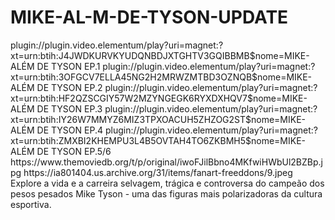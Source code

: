 # MIKE-AL-M-DE-TYSON-UPDATE


<item>
<title>[COLOR silver][B] MIKE-ALÉM DE TYSON 1º TEMPORADA [/COLOR][/B][COLOR yellow]  FULL HD  [B][/COLOR][/B]</title>
<link>plugin://plugin.video.elementum/play?uri=magnet:?xt=urn:btih:J4JWDKURVKYUDQNBDJXTGHTV3GQIBBMB$nome=MIKE-ALÉM DE TYSON EP.1</link>
<link>plugin://plugin.video.elementum/play?uri=magnet:?xt=urn:btih:3OFGCV7ELLA45NG2H2MRWZMTBD3OZNQB$nome=MIKE-ALÉM DE TYSON EP.2</link>
<link>plugin://plugin.video.elementum/play?uri=magnet:?xt=urn:btih:HF2QZSCGIY57W2MZYNGEGK6RYXDXHQV7$nome=MIKE-ALÉM DE TYSON EP.3</link>
<link>plugin://plugin.video.elementum/play?uri=magnet:?xt=urn:btih:IY26W7MMYZ6MIZ3TPXOACUH5ZHZOG2ST$nome=MIKE-ALÉM DE TYSON EP.4</link>
<link>plugin://plugin.video.elementum/play?uri=magnet:?xt=urn:btih:ZMXBI2KHEMPU3L4B5OVTAH4TO6ZKBMH5$nome=MIKE-ALÉM DE TYSON EP.5/6</link>
<thumbnail>https://www.themoviedb.org/t/p/original/iwoFJilBbno4MKfwiHWbUl2BZBp.jpg</thumbnail>
<fanart>https://ia801404.us.archive.org/31/items/fanart-freeddons/9.jpeg</fanart>
<info>Explore a vida e a carreira selvagem, trágica e controversa do campeão dos pesos pesados Mike Tyson - uma das figuras mais polarizadoras da cultura esportiva.</info>
</item>
